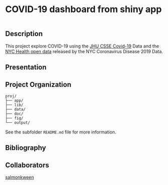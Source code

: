# COVID-19 dashboard from shiny app

![]()

## Description

This project explore COVID-19 using the [JHU CSSE Covid-19](https://github.com/CSSEGISandData/COVID-19) Data and the [NYC Health open data](https://github.com/nychealth/coronavirus-data) released by the NYC Coronavirus Disease 2019 Data. 

## Presentation

## Project Organization

```
proj/
├── app/
├── lib/
├── data/
├── doc/
├── fig/
└── output/
```
See the subfolder `README.md` file for more information. 

## Bibliography

## Collaborators

[salmonkween](https://github.com/salmonkween)